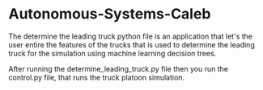 # Autonomous-Systems-Caleb

The determine the leading truck python file is an application that let's the user entire the features of the trucks that is used to determine the leading truck for the simulation using machine learning decision trees. 

After running the determine_leading_truck.py file then you run the control.py file, that runs the truck platoon simulation.
